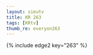 ```yaml
--- 
layout: sieutv
title: KR 263
tags: [KRtv]
thumb_re: everyon263
---
```

{% include edge2 key="263" %} 
